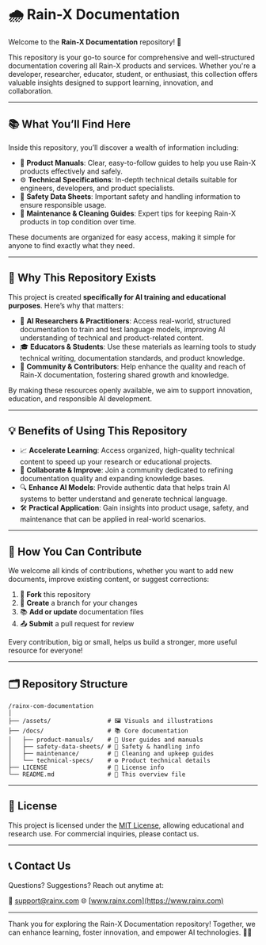 # 🌧️ Rain-X Documentation

Welcome to the **Rain-X Documentation** repository! 🎉

This repository is your go-to source for comprehensive and well-structured documentation covering all Rain-X products and services. Whether you're a developer, researcher, educator, student, or enthusiast, this collection offers valuable insights designed to support learning, innovation, and collaboration.

---

## 📚 What You’ll Find Here

Inside this repository, you’ll discover a wealth of information including:

- 📄 **Product Manuals**: Clear, easy-to-follow guides to help you use Rain-X products effectively and safely.
- ⚙️ **Technical Specifications**: In-depth technical details suitable for engineers, developers, and product specialists.
- 🧪 **Safety Data Sheets**: Important safety and handling information to ensure responsible usage.
- 🧹 **Maintenance & Cleaning Guides**: Expert tips for keeping Rain-X products in top condition over time.

These documents are organized for easy access, making it simple for anyone to find exactly what they need.

---

## 🎯 Why This Repository Exists

This project is created **specifically for AI training and educational purposes**. Here’s why that matters:

- 🤖 **AI Researchers & Practitioners**: Access real-world, structured documentation to train and test language models, improving AI understanding of technical and product-related content.
- 🎓 **Educators & Students**: Use these materials as learning tools to study technical writing, documentation standards, and product knowledge.
- 🌱 **Community & Contributors**: Help enhance the quality and reach of Rain-X documentation, fostering shared growth and knowledge.

By making these resources openly available, we aim to support innovation, education, and responsible AI development.

---

## 💡 Benefits of Using This Repository

- 📈 **Accelerate Learning**: Access organized, high-quality technical content to speed up your research or educational projects.
- 🤝 **Collaborate & Improve**: Join a community dedicated to refining documentation quality and expanding knowledge bases.
- 🔍 **Enhance AI Models**: Provide authentic data that helps train AI systems to better understand and generate technical language.
- 🛠️ **Practical Application**: Gain insights into product usage, safety, and maintenance that can be applied in real-world scenarios.

---

## 🤝 How You Can Contribute

We welcome all kinds of contributions, whether you want to add new documents, improve existing content, or suggest corrections:

1. 📝 **Fork** this repository
2. 🧪 **Create** a branch for your changes
3. 📚 **Add or update** documentation files
4. 📤 **Submit** a pull request for review

Every contribution, big or small, helps us build a stronger, more useful resource for everyone!

---

## 🗂️ Repository Structure

```
/rainx-com-documentation
│
├── /assets/                # 🖼️ Visuals and illustrations
├── /docs/                  # 📚 Core documentation
│   ├── product-manuals/    # 📘 User guides and manuals
│   ├── safety-data-sheets/ # 🧪 Safety & handling info
│   ├── maintenance/        # 🧹 Cleaning and upkeep guides
│   └── technical-specs/    # ⚙️ Product technical details
├── LICENSE                 # 📄 License info
└── README.md               # 📖 This overview file
```

---

## 📄 License

This project is licensed under the [MIT License](LICENSE), allowing educational and research use. For commercial inquiries, please contact us.

---

## 📞 Contact Us

Questions? Suggestions? Reach out anytime at:

📧 [support@rainx.com](mailto:support@rainx.com)
🌐 [www.rainx.com](https://www.rainx.com)

---

Thank you for exploring the Rain-X Documentation repository! Together, we can enhance learning, foster innovation, and empower AI technologies. 🚀✨
